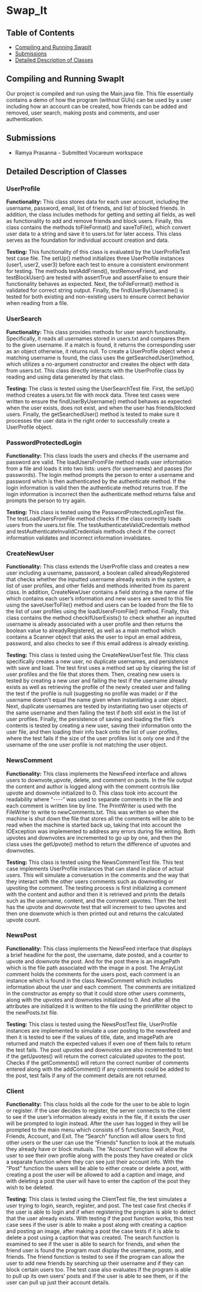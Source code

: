 # Swap_It

## Table of Contents
- [Compiling and Running SwapIt](#compiling-and-running-swapit) 
- [Submissions](#submissions) 
- [Detailed Description of Classes](#detailed-description-of-classes)

## Compiling and Running SwapIt

Our project is compiled and run using the Main.java file.  This file essentially contains a demo of how the program (without GUIs) can be used by a user including how an account can be created, how friends can be added and removed, user search, making posts and comments, and user authentication.

## Submissions

* Ramya Prasanna - Submitted Vocareum workspace

## Detailed Description of Classes

### UserProfile
**Functionality:** This class stores data for each user account, including the username, password, email, list of friends, and list of blocked friends. In addition, the class includes methods for getting and setting all fields, as well as functionality to add and remove friends and block users. Finally, this class contains the methods toFileFormat() and saveToFile(), which convert user data to a string and save it to users.txt for later access. This class serves as the foundation for individual account creation and data.

**Testing:** This functionality of this class is evaluated by the UserProfileTest test case file. The setUp() method initializes three UserProfile instances (user1, user2, user3) before each test to ensure a consistent environment for testing. The methods testAddFriend(), testRemoveFriend, and testBlockUser() are tested with assertTrue and assertFalse to ensure their functionality behaves as expected. Next, the toFileFormat() method is validated for correct string output. Finally, the findUserByUsername() is tested for both existing and non-existing users to ensure correct behavior when reading from a file.

### UserSearch
**Functionality:** This class provides methods for user search functionality. Specifically, it reads all usernames stored in users.txt and compares them to the given username. If a match is found, it returns the corresponding user as an object otherwise, it returns null. To create a UserProfile object when a matching username is found, the class uses the getSearchedUser()method, which utilizes a no-argument constructor and creates the object with data from users.txt. This class directly interacts with the UserProfile class by reading and using data generated by that class.

**Testing:** The class is tested using the UserSearchTest file. First, the setUp() method creates a users.txt file with mock data. Three test cases were written to ensure the findUserByUsername() method behaves as expected: when the user exists, does not exist, and when the user has friends/blocked users. Finally, the getSearchedUser() method is tested to make sure it processes the user data in the right order to successfully create a UserProfile object. 

### PasswordProtectedLogin
**Functionality:** This class loads the users and checks if the username and password are valid. The loadUsersFromFile method reads user information from a file and loads it into two lists: users (for usernames) and passes (for passwords). The login method prompts the person to enter a username and password which is then authenticated by the authenticate method. If the login information is valid then the authenticate method returns true. If the login information is incorrect then the authenticate method returns false and prompts the person to try again.

**Testing:** This class is tested using the PasswordProtectedLoginTest file. The testLoadUsersFromFile method checks if the class correctly loads users from the users.txt file. The testAuthenticateValidCredentials method and testAuthenticateInvalidCredentials methods check if the correct information validates and incorrect information invalidates.

### CreateNewUser
**Functionality:** This class extends the UserProfile class and creates a new user including a username, password, a boolean called alreadyRegistered that checks whether the inputted username already exists in the system, a list of user profiles, and other fields and methods inherited from its parent class.  In addition, CreateNewUser contains a field storing a the name of file which contains each user’s information and new users are saved to this file using the saveUserToFile() method and users can be loaded from the file to the list of user profiles using the loadUsersFromFile() method. Finally, this class contains the method checkIfUserExists() to check whether an inputted username is already associated with a user profile and then returns the boolean value to alreadyRegistered, as well as a main method which contains a Scanner object that asks the user to input an email address, password, and also checks to see if this email address is already existing.

**Testing:** This class is tested using the CreateNewUserTest file.  This class specifically creates a new user, no duplicate usernames, and persistence with save and load.  The test first  uses a method set up by clearing the list of user profiles and the file that stores them.  Then, creating new users is tested by creating a new user and failing the test if the username already exists as well as retrieving the profile of the newly created user and failing the test if the profile is null (suggesting no profile was made) or if the username doesn’t equal the name given when instantiating a user object.  Next, duplicate usernames are tested by instantiating two user objects of the same username and then failing the test if both still exist in the list of user profiles.  Finally, the persistence of saving and loading the file’s contents is tested by creating a new user, saving their information onto the user file, and then loading their info back onto the list of user profiles, where the test fails if the size of the user profiles list is only one and if the username of the one user profile is not matching the user object.

### NewsComment
**Functionality:** This class implements the NewsFeed interface and allows users to downvote,upvote, delete, and comment on posts. In the file output the content and author is logged along with the comment controls like upvote and downvote initialized to 0. This class took into account the readability where “----” was used to separate comments in the file and each comment is written line by line. The PrintWriter is used with the FileWriter to write to newComments.txt. This was written so when the machine is shut down the file that stores all the comments will be able to be read when the machine is started back up, taking that into account the IOException was implemented to address any errors during file writing. Both upvotes and downvotes are incremented to go up by one, and then the class uses the getUpvote() method to return the difference of upvotes and downvotes. 

**Testing:** This class is tested using the NewsCommentTest file. This test case implements UserProfile instances that can stand in place of actual users. This will simulate a conversation in the comments and the way that they interact with the other users comments such as downvoting or upvoting the comment. The testing process is first initializing a comment with the content and author and then it is retrieved and prints the details such as the username, content, and the comment upvotes. Then the test has the upvote and downvote test that will increment to two upvotes and then one downvote which is then printed out and returns the calculated upvote count.  

### NewsPost
**Functionality:** This class implements the NewsFeed interface that displays a brief headline for the post, the username, date posted, and a counter to upvote and downvote the post. And for the post there is an imagePath which is the file path associated with the image in a post. The ArrayList<NewsComment> comment holds the comments for the users post, each comment is an instance which is found in the class NewsComment which includes information about the user and each comment. The comments are initialized in the constructor as empty so that it could store other users comments, along with the upvotes and downvotes initialized to 0. And after all the attributes are initialized it is written to the file using the printWriter object to the newPosts.txt file. 

**Testing:** This class is tested using the NewsPostTest file, UserProfile instances are implemented to simulate a user posting to the newsfeed and then it is tested to see if the values of title, date, and imagePath are returned and match the expected values if even one of them fails to return the test fails. The post upvotes and downvotes are also incremented to test if the getUpvotes() will return the correct calculated upvotes to the post. Checks if the getComments() will return the correct number of comments entered along with the addComment() if any comments could be added to the post, test fails if any of the comment details are not returned. 

### Client
**Functionality:** This class holds all the code for the user to be able to login or register. If the user decides to register, the server connects to the client to see if the user’s information already exists in the file, if it exists the user will be prompted to login instead. After the user has logged in they will be prompted to the main menu which consists of 5 functions: Search, Post, Friends, Account, and Exit. The “Search” function will allow users to find other users or the user can use the “Friends” function to look at the mutuals they already have or block mutuals. The “Account” function will allow the user to see their own profile along with the posts they have created or click a separate function where they can see just their account info. With the “Post” function the users will be able to either create or delete a post, with creating a post the user will be allowed to add a caption and image, and with deleting a post the user will have to enter the caption of the post they wish to be deleted. 

**Testing:**  This class is tested using the ClientTest file, the test simulates a user trying to login, search, register, and post. The test case first checks if the user is able to login and if when registering the program is able to detect that the user already exists. With testing if the post function works, this test case sees if the user is able to make a post along with creating a caption and posting an image, after making a post the case tests if it is able to delete a post using a caption that was created. The search function is examined to see if the user is able to search for friends, and when the friend user is found the program must display the username, posts, and friends. The friend function is tested to see if the program can allow the user to add new friends by searching up their username and if they can block certain users too. The test case also evaluates if the program is able to pull up its own users' posts and if the user is able to see them, or if the user can pull up just their account details. 